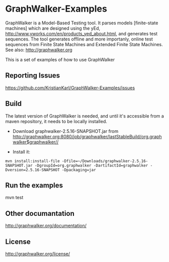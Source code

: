 # GraphWalker-Examples

GraphWalker is a Model-Based Testing tool. It parses models [finite-state machines] which are designed
using the yEd, http://www.yworks.com/en/products_yed_about.html, and generates test sequences.
The tool generates offline and more importanly, online test sequences from Finite State Machines and
Extended Finite State Machines.
See also: http://graphwalker.org

This is a set of examples of how to use GraphWalker

## Reporting Issues

https://github.com/KristianKarl/GraphWalker-Examples/issues

## Build
The latest version of GraphWalker is needed, and until it's accessible from a maven repository, it
needs to be locally installed.

*   Download graphwalker-2.5.16-SNAPSHOT.jar from http://graphwalker.org:8080/job/graphwalker/lastStableBuild/org.graphwalker$graphwalker//

*   Install it:
```
mvn install:install-file -Dfile=~/Downloads/graphwalker-2.5.16-SNAPSHOT.jar -DgroupId=org.graphwalker -DartifactId=graphwalker -Dversion=2.5.16-SNAPSHOT -Dpackaging=jar
```

## Run the examples

mvn test

## Other documantation

http://graphwalker.org/documentation/

## License

http://graphwalker.org/license/